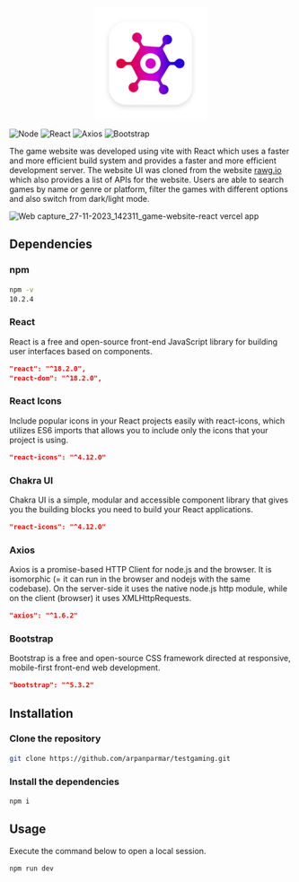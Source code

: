 <p align="center">
  <img width="200px" src="src/assets/logo.webp" alt="logo" border="0">
</p>
<p>
  <img alt="Node" src="https://img.shields.io/npm/v/npm.svg?logo=nodedotjs" />
  <img alt="React" src="https://img.shields.io/npm/v/react.svg?logo=react&label=React" />
  <img alt="Axios" src="https://img.shields.io/npm/v/axios.svg?logo=axios&label=Axios" />
  <img alt="Bootstrap" src="https://img.shields.io/npm/v/bootstrap.svg?logo=bootstrap&label=Bootstrap" />
</p>

The game website was developed using vite with React which uses a faster and more efficient build system and provides a faster and more efficient development server. The website UI was cloned from the website [rawg.io](https://rawg.io/) which also provides a list of APIs for the website. Users are able to search games by name or genre or platform, filter the games with different options and also switch from dark/light mode.

![Web capture_27-11-2023_142311_game-website-react vercel app](https://github.com/rohan-bhautoo/Game-Website-React/assets/47154593/cdb28ff2-dc45-4c10-9174-db9613ed3ed3)

## Dependencies

### npm
```bash
npm -v
10.2.4
```
### React
React is a free and open-source front-end JavaScript library for building user interfaces based on components.
```json
"react": "^18.2.0",
"react-dom": "^18.2.0",
```

### React Icons
Include popular icons in your React projects easily with react-icons, which utilizes ES6 imports that allows you to include only the icons that your project is using.
```json
"react-icons": "^4.12.0"
```

### Chakra UI
Chakra UI is a simple, modular and accessible component library that gives you the building blocks you need to build your React applications.
```json
"react-icons": "^4.12.0"
```

### Axios
Axios is a promise-based HTTP Client for node.js and the browser. It is isomorphic (= it can run in the browser and nodejs with the same codebase). On the server-side it uses the native node.js http module, while on the client (browser) it uses XMLHttpRequests.
```json
"axios": "^1.6.2"
```

### Bootstrap
Bootstrap is a free and open-source CSS framework directed at responsive, mobile-first front-end web development.
```json
"bootstrap": "^5.3.2"
```

## Installation

### Clone the repository
```bash
git clone https://github.com/arpanparmar/testgaming.git
```

### Install the dependencies
```bash
npm i
```

## Usage
Execute the command below to open a local session.
```bash
npm run dev
```


